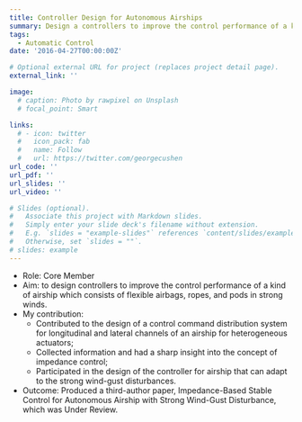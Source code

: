 ```yaml
---
title: Controller Design for Autonomous Airships
summary: Design a controllers to improve the control performance of a kind of airship  in strong winds.
tags: 
  - Automatic Control
date: '2016-04-27T00:00:00Z'

# Optional external URL for project (replaces project detail page).
external_link: ''

image:
  # caption: Photo by rawpixel on Unsplash
  # focal_point: Smart

links:
  # - icon: twitter
  #   icon_pack: fab
  #   name: Follow
  #   url: https://twitter.com/georgecushen
url_code: ''
url_pdf: ''
url_slides: ''
url_video: ''

# Slides (optional).
#   Associate this project with Markdown slides.
#   Simply enter your slide deck's filename without extension.
#   E.g. `slides = "example-slides"` references `content/slides/example-slides.md`.
#   Otherwise, set `slides = ""`.
# slides: example
---
```


- Role: Core Member
- Aim: to design controllers to improve the control performance of a kind of airship which consists of flexible airbags, ropes, and pods in strong winds.
- My contribution:
  * Contributed to the design of a control command distribution system for longitudinal and lateral channels of an airship for heterogeneous actuators;
  * Collected information and had a sharp insight into the concept of impedance control;
  * Participated in the design of the controller for airship that can adapt to the strong wind-gust disturbances.
- Outcome:
Produced a third-author paper, Impedance-Based Stable Control for Autonomous Airship with Strong Wind-Gust Disturbance, which was Under Review.
